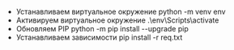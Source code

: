 * Устанавливаем виртуальное окружение
python -m venv env
* Активируем виртуальное окружение
.\env\Scripts\activate
* Обновляем PIP
python -m pip install --upgrade pip
* Устанавливаем зависимости
pip install -r req.txt
